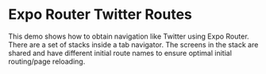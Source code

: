 # Expo Router Twitter Routes

This demo shows how to obtain navigation like Twitter using Expo Router. There are a set of stacks inside a tab navigator. The screens in the stack are shared and have different initial route names to ensure optimal initial routing/page reloading.
